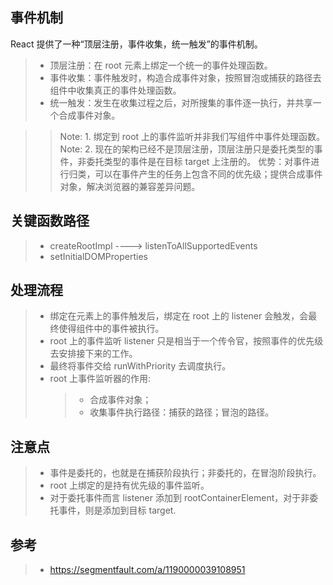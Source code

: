 ## 事件机制

React 提供了一种“顶层注册，事件收集，统一触发”的事件机制。

> - 顶层注册：在 root 元素上绑定一个统一的事件处理函数。
> - 事件收集：事件触发时，构造合成事件对象，按照冒泡或捕获的路径去组件中收集真正的事件处理函数。
> - 统一触发：发生在收集过程之后，对所搜集的事件逐一执行，并共享一个合成事件对象。

> > Note: 1. 绑定到 root 上的事件监听并非我们写组件中事件处理函数。
> > Note: 2. 现在的架构已经不是顶层注册，顶层注册只是委托类型的事件，非委托类型的事件是在目标 target 上注册的。
> > 优势：对事件进行归类，可以在事件产生的任务上包含不同的优先级；提供合成事件对象，解决浏览器的兼容差异问题。

## 关键函数路径

> - createRootImpl ----> listenToAllSupportedEvents
> - setInitialDOMProperties

## 处理流程

> - 绑定在元素上的事件触发后，绑定在 root 上的 listener 会触发，会最终使得组件中的事件被执行。
> - root 上的事件监听 listener 只是相当于一个传令官，按照事件的优先级去安排接下来的工作。
> - 最终将事件交给 runWithPriority 去调度执行。
> - root 上事件监听器的作用:
>   > - 合成事件对象；
>   > - 收集事件执行路径：捕获的路径；冒泡的路径。

## 注意点

> - 事件是委托的，也就是在捕获阶段执行；非委托的，在冒泡阶段执行。
> - root 上绑定的是持有优先级的事件监听。
> - 对于委托事件而言 listener 添加到 rootContainerElement，对于非委托事件，则是添加到目标 target.

## 参考

> - https://segmentfault.com/a/1190000039108951
